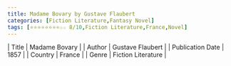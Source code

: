 ```yaml
---
title: Madame Bovary by Gustave Flaubert
categories: [Fiction Literature,Fantasy Novel]
tags: [⭐⭐⭐⭐⭐⭐⭐⭐☆☆ 8/10,Fiction Literature,France,Novel]
---     
```

| Title | Madame Bovary  |
| Author |  Gustave Flaubert  |
| Publication Date | 1857   |
| Country | France |
| Genre | Fiction Literature  |
        